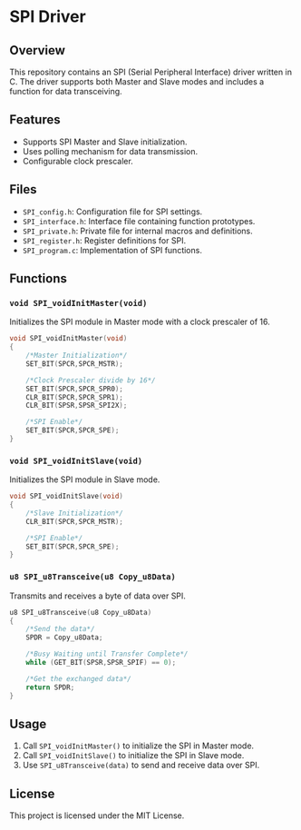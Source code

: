 # SPI Driver

## Overview
This repository contains an SPI (Serial Peripheral Interface) driver written in C. The driver supports both Master and Slave modes and includes a function for data transceiving.

## Features
- Supports SPI Master and Slave initialization.
- Uses polling mechanism for data transmission.
- Configurable clock prescaler.

## Files
- `SPI_config.h`: Configuration file for SPI settings.
- `SPI_interface.h`: Interface file containing function prototypes.
- `SPI_private.h`: Private file for internal macros and definitions.
- `SPI_register.h`: Register definitions for SPI.
- `SPI_program.c`: Implementation of SPI functions.

## Functions

### `void SPI_voidInitMaster(void)`
Initializes the SPI module in Master mode with a clock prescaler of 16.

```c
void SPI_voidInitMaster(void)
{
    /*Master Initialization*/
    SET_BIT(SPCR,SPCR_MSTR);

    /*Clock Prescaler divide by 16*/
    SET_BIT(SPCR,SPCR_SPR0);
    CLR_BIT(SPCR,SPCR_SPR1);
    CLR_BIT(SPSR,SPSR_SPI2X);

    /*SPI Enable*/
    SET_BIT(SPCR,SPCR_SPE);
}
```

### `void SPI_voidInitSlave(void)`
Initializes the SPI module in Slave mode.

```c
void SPI_voidInitSlave(void)
{
    /*Slave Initialization*/
    CLR_BIT(SPCR,SPCR_MSTR);

    /*SPI Enable*/
    SET_BIT(SPCR,SPCR_SPE);
}
```

### `u8 SPI_u8Transceive(u8 Copy_u8Data)`
Transmits and receives a byte of data over SPI.

```c
u8 SPI_u8Transceive(u8 Copy_u8Data)
{
    /*Send the data*/
    SPDR = Copy_u8Data;

    /*Busy Waiting until Transfer Complete*/
    while (GET_BIT(SPSR,SPSR_SPIF) == 0);

    /*Get the exchanged data*/
    return SPDR;
}
```

## Usage
1. Call `SPI_voidInitMaster()` to initialize the SPI in Master mode.
2. Call `SPI_voidInitSlave()` to initialize the SPI in Slave mode.
3. Use `SPI_u8Transceive(data)` to send and receive data over SPI.

## License
This project is licensed under the MIT License.

